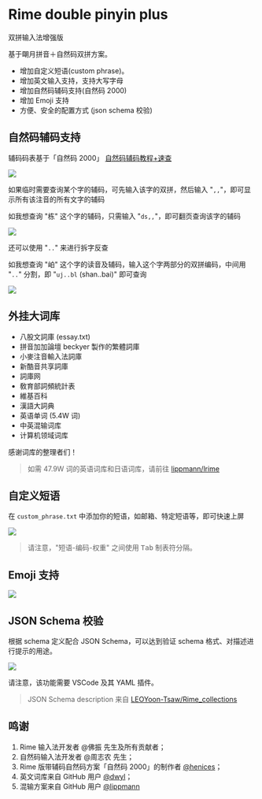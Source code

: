 # Rime double pinyin plus

双拼输入法增强版

基于朙月拼音＋自然码双拼方案。

- 增加自定义短语(custom phrase)。
- 增加英文输入支持，支持大写字母
- 增加自然码辅码支持(自然码 2000)
- 增加 Emoji 支持
- 方便、安全的配置方式 (json schema 校验)

## 自然码辅码支持

辅码码表基于「自然码 2000」 [自然码辅码教程+速查](https://www.liuchuo.net/archives/2847)

<img src="./example_images/辅码示例.gif" style="text-align: center;">

如果临时需要查询某个字的辅码，可先输入该字的双拼，然后输入 "`,,`"，即可显示所有该注音的所有文字的辅码

如我想查询 "栋" 这个字的辅码，只需输入 "`ds,,`"，即可翻页查询该字的辅码

<img src="./example_images/辅码反查.gif" style="text-align: center;">

还可以使用 "`..`" 来进行拆字反查

如我想查询 "岶" 这个字的读音及辅码，输入这个字两部分的双拼编码，中间用 "`..`" 分割，即 "`uj..bl` (shan..bai)" 即可查询

<img src="./example_images/拆字反查.gif" style="text-align: center;">

## 外挂大词库

- 八股文詞庫 (essay.txt)
- 拼音加加論壇 beckyer 製作的繁體詞庫
- 小麥注音輸入法詞庫
- 新酷音共享詞庫
- 詞庫网
- 敎育部詞頻統計表
- 維基百科
- 漢語大詞典
- 英语单词 (5.4W 词)
- 中英混输词库
- 计算机领域词库

感谢词库的整理者们！

> 如需 47.9W 词的英语词库和日语词库，请前往 [lippmann/lrime](https://github.com/lippmann/lrime)

## 自定义短语

在 `custom_phrase.txt` 中添加你的短语，如邮箱、特定短语等，即可快速上屏

<img src="./example_images/短语.gif" style="text-align: center;">

> 请注意，"短语-编码-权重" 之间使用 <kbd>Tab</kbd> 制表符分隔。

## Emoji 支持

<img src="./example_images/emoji.gif" style="text-align: center;">

## JSON Schema 校验

根据 schema 定义配合 JSON Schema，可以达到验证 schema 格式、对描述进行提示的用途。

<img src="./example_images/schema.gif" style="text-align: center;">

请注意，该功能需要 VSCode 及其 YAML 插件。

> JSON Schema description 来自 [LEOYoon-Tsaw/Rime_collections](https://github.com/LEOYoon-Tsaw/Rime_collections/blob/master/Rime_description.md)

## 鸣谢

1. Rime 输入法开发者 @佛振 先生及所有贡献者；
1. 自然码输入法开发者 @周志农 先生；
1. Rime 版带辅码自然码方案「自然码 2000」的制作者 [@henices](http://github.com/henices)；
1. 英文词库来自 GitHub 用户 [@dwyl](https://github.com/dwyl)；
1. 混输方案来自 GitHub 用户 [@lippmann](https://github.com/lippmann/lrime)
